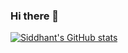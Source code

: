### Hi there 👋
[![Siddhant's GitHub stats](https://github-readme-stats.vercel.app/api?username=SiddhantDugar)](https://github.com/SiddhantDugar/github-readme-statsshow_icons=true&theme=dark)
<!--
**SiddhantDugar/SiddhantDugar** is a ✨ _special_ ✨ repository because its `README.md` (this file) appears on your GitHub profile.

Here are some ideas to get you started:

- 🔭 I’m currently working on ...
- 🌱 I’m currently learning ...
- 👯 I’m looking to collaborate on ...
- 🤔 I’m looking for help with ...
- 💬 Ask me about ...
- 📫 How to reach me: ...
- 😄 Pronouns: ...
- ⚡ Fun fact: ...
-->

